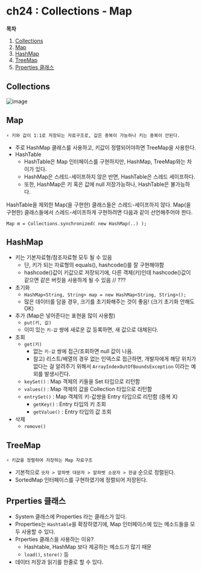 # ch24 : Collections - Map

**목차**
1. [Collections](#collections)
2. [Map](#map)
3. [HashMap](#hashmap)
4. [TreeMap](#treemap)
5. [Prperties 클래스](#prperties-클래스)


## Collections
![image](https://user-images.githubusercontent.com/77563814/184531194-660d1c90-a1d1-4d14-a1c8-0c09d5e06d59.png)


## Map

<aside>
  
    ⚡ 키와 값이 1:1로 저장되는 자료구조로, 값은 중복이 가능하나 키는 중복이 안된다.

</aside>

- 주로 HashMap 클래스를 사용하고, 키값이 정렬되어야하면 TreeMap을 사용한다.
- HashTable
    - HashTable은 Map 인터페이스를 구현하지만, HashMap, TreeMap와는 차이가 있다.
    - HashMap은 스레드-세이프하지 않은 반면, HashTable은 스레드 세이프하다.
    - 또한, HashMap은 키 혹은 값에 null 저장가능하나, HashTable은 불가능하다.

HashTable을 제외한 Map(을 구현한) 클래스들은 스레드-세이프하지 않다. Map(을 구현한) 클래스들에서 스레드-세이프하게 구현하려면 다음과 같이 선언해주어야 한다.

`Map m = Collections.synchronized( new HashMap(..) );`

## HashMap

- 키는 기본자료형/참조자료형 모두 될 수 있음
    - 단, 키가 되는 자료형의 equals(), hashcode()를 잘 구현해야함
    - hashcode()값이 키값으로 저장되기에, 다른 객체(키)인데 hashcode()값이 같으면 같은 버킷을 사용하게 될 수 있음 // ???
- 초기화
    - `HashMap<String, String> map = new HashMap<String, String>();`
    - 많은 데이터를 담을 경우, 크기를 초기화해주는 것이 좋음! (크기 초기화 안해도 OK)
- 추가 (Map은 넣어준다는 표현을 많이 사용함)
    - `put(키, 값)`
    - 이미 있는 `키-값` 쌍에 새로운 값 등록하면, 새 값으로 대체된다.
- 조회
    - `get(키)`
        - 없는 `키-값` 쌍에 접근/조회하면 null 값이 나옴.
        - 참고) 리스트/배열의 경우 없는 인덱스로 접근하면, 개발자에게 해당 위치가 없다는 걸 알려주기 위해서 `ArrayIndexOutOfBoundsException` 이라는 예외를 발생시킨다.
    - `keySet()` : Map 객체의 키들을 Set 타입으로 리턴함
    - `values()` : Map 객체의 값을 Collection 타입으로 리턴함
    - `entrySet()` : Map 객체의 키-값쌍을 Entry 타입으로 리턴함 (중복 X)
        - `getKey()` : Entry 타입의 키 조회
        - `getValue()` : Entry 타입의 값 조회
- 삭제
    - `remove()`

## TreeMap

<aside>
  
    ⚡ 키값을 정렬하여 저장하는 Map 자료구조

</aside>

- 기본적으로 `숫자 > 알파벳 대문자 > 알파벳 소문자 > 한글` 순으로 정렬된다.
- SortedMap 인터페이스를 구현하였기에 정렬되어 저장된다.

## Prperties 클래스

- System 클래스에 Properties 라는 클래스가 있다.
- Properties는 `Hashtable`을 확장하였기에, Map 인터페이스에 있는 메소드들을 모두 사용할 수 있다.
- Prperties 클래스을 사용하는 이유?
    - Hashtable, HashMap 보다 제공하는 메소드가 많기 때문
    - `load()`, `store()` 등
- 데이터 저장과 읽기를 한줄로 할 수 있다.
